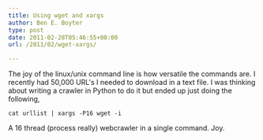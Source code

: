 ```yaml
---
title: Using wget and xargs
author: Ben E. Boyter
type: post
date: 2011-02-28T05:46:55+00:00
url: /2011/02/wget-xargs/

---
```

The joy of the linux/unix command line is how versatile the commands are. I recently had 50,000 URL's I needed to download in a text file. I was thinking about writing a crawler in Python to do it but ended up just doing the following,

```
cat urllist | xargs -P16 wget -i
```

A 16 thread (process really) webcrawler in a single command. Joy.
